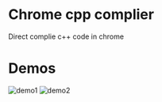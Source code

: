 # Chrome cpp complier

Direct complie c++ code in chrome

# Demos

![demo1](https://user-images.githubusercontent.com/11664992/28263122-9e3072c2-6b20-11e7-8aa5-f364c2a652c0.png)
![demo2](https://user-images.githubusercontent.com/11664992/28263123-9e3a9932-6b20-11e7-8bcd-0b8d6e7aa418.png)
